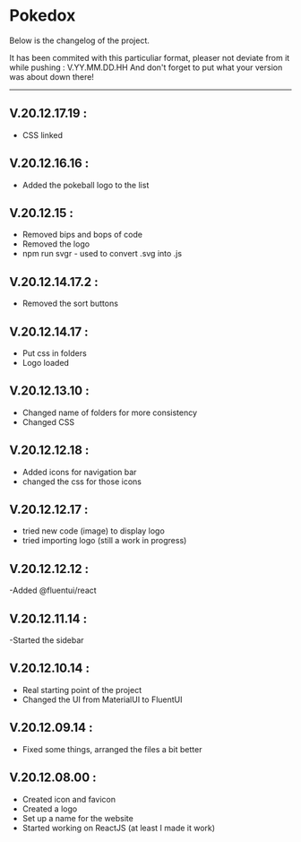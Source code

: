 # Pokedox

Below is the changelog of the project.

It has been commited with this particuliar format, pleaser not deviate from it while pushing :
V.YY.MM.DD.HH
And don't forget to put what your version was about down there!

---

## V.20.12.17.19 :

- CSS linked

## V.20.12.16.16 :

- Added the pokeball logo to the list

## V.20.12.15 :

- Removed bips and bops of code
- Removed the logo
- npm run svgr - used to convert .svg into .js


## V.20.12.14.17.2 :

- Removed the sort buttons

## V.20.12.14.17 :

- Put css in folders
- Logo loaded

## V.20.12.13.10 :

- Changed name of folders for more consistency
- Changed CSS

## V.20.12.12.18 :

- Added icons for navigation bar
- changed the css for those icons

## V.20.12.12.17 :

- tried new code (image) to display logo
- tried importing logo (still a work in progress)

## V.20.12.12.12 :

-Added @fluentui/react

## V.20.12.11.14 :

-Started the sidebar

## V.20.12.10.14 :

- Real starting point of the project
- Changed the UI from MaterialUI to FluentUI

## V.20.12.09.14 :

- Fixed some things, arranged the files a bit better

## V.20.12.08.00 :

- Created icon and favicon
- Created a logo
- Set up a name for the website
- Started working on ReactJS (at least I made it work)







